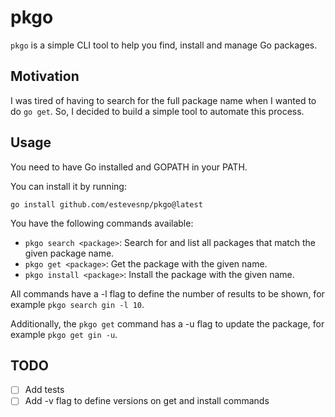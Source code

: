 # pkgo

`pkgo` is a simple CLI tool to help you find, install and manage Go packages.

## Motivation

I was tired of having to search for the full package name when I wanted to do `go get`.
So, I decided to build a simple tool to automate this process.

## Usage

You need to have Go installed and GOPATH in your PATH.

You can install it by running:

`go install github.com/estevesnp/pkgo@latest`

You have the following commands available:

- `pkgo search <package>`: Search for and list all packages that match the given package name.
- `pkgo get <package>`: Get the package with the given name.
- `pkgo install <package>`: Install the package with the given name.

All commands have a -l flag to define the number of results to be shown, for example `pkgo search gin -l 10`.

Additionally, the `pkgo get` command has a -u flag to update the package, for example `pkgo get gin -u`.

## TODO

- [ ] Add tests
- [ ] Add -v flag to define versions on get and install commands
